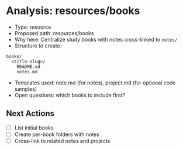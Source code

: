 # Analysis: resources/books
- Type: resource
- Proposed path: resources/books
- Why here: Centralize study books with notes cross-linked to `notes/`
- Structure to create:
```
books/
  <title-slug>/
    README.md
    notes.md
```
- Templates used: note.md (for notes), project.md (for optional code samples)
- Open questions: which books to include first?

## Next Actions
- [ ] List initial books
- [ ] Create per-book folders with notes
- [ ] Cross-link to related notes and projects
